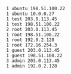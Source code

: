       1 ubuntu 198.51.100.22
      1 ubuntu 10.0.0.27
      1 test 203.0.113.45
      1 test 198.51.100.22
      2 root 203.0.113.45
      1 root 198.51.100.22
      1 root 192.0.2.128
      1 root 172.16.254.3
      1 guest 203.0.113.45
      1 guest 198.51.100.22
      3 admin 203.0.113.45
      1 admin 192.0.2.128
